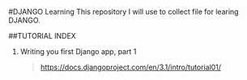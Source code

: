 #DJANGO Learning
This repository I will use to collect file for learing DJANGO.

##TUTORIAL INDEX
1.  Writing you first Django app, part 1
    > https://docs.djangoproject.com/en/3.1/intro/tutorial01/
